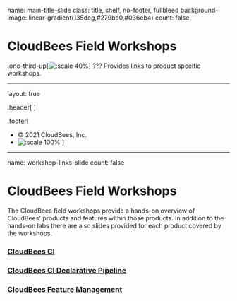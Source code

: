 name: main-title-slide
class: title, shelf, no-footer, fullbleed
background-image: linear-gradient(135deg,#279be0,#036eb4)
count: false


# CloudBees Field Workshops
.one-third-up[![:scale 40%](img/CloudBees-Logo-White+Tag.png)]
???
Provides links to product specific workshops.

---
layout: true

.header[
]

.footer[
- © 2021 CloudBees, Inc.
- ![:scale 100%](img/CloudBees-Submark-Full-Color.svg)
]
---
name: workshop-links-slide
count: false

# CloudBees Field Workshops

The CloudBees field workshops provide a hands-on overview of CloudBees' products and features within those products. In addition to the hands-on labs there are also slides provided for each product covered by the workshops.

### [CloudBees CI](cloudbees-ci/)

### [CloudBees CI Declarative Pipeline](cloudbees-ci-pipeline/)

### [CloudBees Feature Management](cloudbees-feature-management/)
